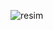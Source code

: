 ![resim](https://user-images.githubusercontent.com/78855338/204103223-3525f530-e921-47c8-a88f-3f9050068aba.png)

